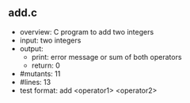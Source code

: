 ## add.c
 - overview: C program to add two integers
 - input: two integers
 - output: 
     - print: error message or sum of both operators
     - return: 0
 - #mutants: 11
 - #lines: 13
 - test format: add \<operator1\> \<operator2\>
